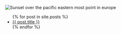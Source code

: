 <main id="home_content" class="content">
    <!-- Left -->
    <div id="left">
    <!-- {{ 'logo.png' | asset_url | img_tag: 'The Soap Store', 'css--class1 css--class2' }} 
    <img src="//cdn.shopify.com/s/files/1/0222/9076/t/10/assets/logo.png?796" alt="The Soap Store" class="css--class1 css--class2">
    <img src="{{ 'logo.png' | asset_url }}" alt="The Soap Store" class="css--class1 css--class2" id="logo">
    -->
        <!-- <img id="blog-main-pic" src="/assets/images/main.jpg"alt="Sunset over the pacific eastern most point in europe"> -->
        <img id="blog-main-pic" src="{{ 'main.jpg' | asset_url }}"alt="Sunset over the pacific eastern most point in europe">
    </div>
    <!-- Middle -->
    <div id="middle" >
        <ul>
            {% for post in site.posts %}
                <li>
                    <a href="{{ post.url }}">{{ post.title }}</a>
                </li>
            {% endfor %}
        </ul>
    </div>
    <!--Right -->
    <div id="right">
    </div>
</main>